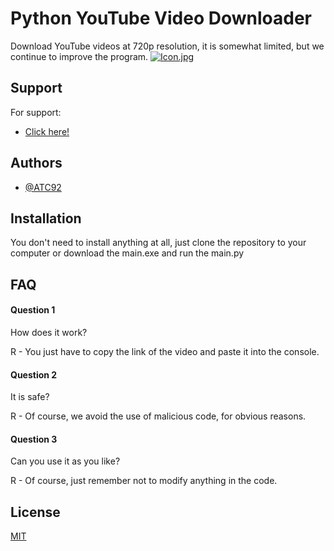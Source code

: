 
# Python YouTube Video Downloader

Download YouTube videos at 720p resolution, it is somewhat limited, but we continue to improve the program.
[![Icon.jpg](https://i.postimg.cc/tJ0zWY26/Icon.jpg)](https://postimg.cc/VrRMcLys)


## Support

For support:

- [Click here!](https://linktr.ee/AlanTorresCardona)


## Authors

- [@ATC92](https://github.com/ATC92)

## Installation

You don't need to install anything at all, just clone the repository to your computer or download the main.exe and run the main.py

## FAQ

#### Question 1

How does it work?

R - You just have to copy the link of the video and paste it into the console.

#### Question 2

It is safe?

R - Of course, we avoid the use of malicious code, for obvious reasons.

#### Question 3

Can you use it as you like?

R - Of course, just remember not to modify anything in the code.


## License

[MIT](https://github.com/ATC92/PythonCalculatorMatriz/blob/main/LICENSE)

